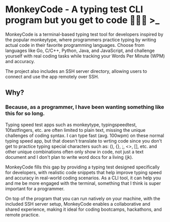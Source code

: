 # MonkeyCode - A typing test CLI program but you get to code 🧑🏻‍💻 >_

MonkeyCode is a terminal-based typing test tool for developers inspired by the popular monkeytype, where programmers practice typing by writing actual code in their favorite programming languages. Choose from languages like Go, C/C++, Python, Java, and JavaScript, and challenge yourself with real coding tasks while tracking your Words Per Minute (WPM) and accuracy. 

The project also includes an SSH server directory, allowing users to connect and use the app remotely over SSH.

## Why? 
### Because, as a programmer, I have been wanting something like this for so long.

Typing speed test apps such as monkeytype, typingspeedtest, 10fastfingers, etc. are often limited to plain text, missing the unique challenges of coding syntax. I can type fast (avg. 100wpm) on these normal typing speed app, but that doesn't translate to wrting code since you don't get to practice typing special characters such as: (), {}, ;, <>, [], etc. and other unique combinations often only show in code, not just a text document and I don't plan to write word docs for a living (jk).

MonkeyCode fills this gap by providing a typing test designed specifically for developers, with realistic code snippets that help improve typing speed and accuracy in real-world coding scenarios. As a CLI tool, it can help you and me be more engaged with the terminal, something that I think is super important for a programmer.

On top of the program that you can run natively on your machine, with the included SSH server setup, MonkeyCode enables a collaborative and shared experience, making it ideal for coding bootcamps, hackathons, and remote practice.
